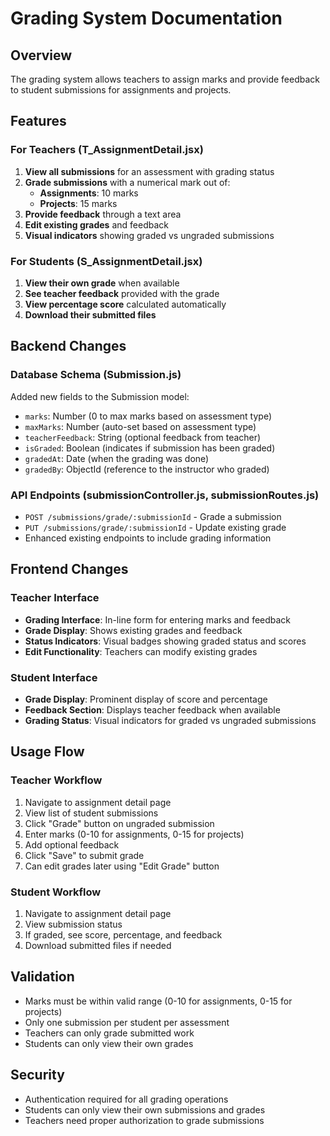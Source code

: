 # Grading System Documentation

## Overview
The grading system allows teachers to assign marks and provide feedback to student submissions for assignments and projects.

## Features

### For Teachers (T_AssignmentDetail.jsx)
1. **View all submissions** for an assessment with grading status
2. **Grade submissions** with a numerical mark out of:
   - **Assignments**: 10 marks
   - **Projects**: 15 marks
3. **Provide feedback** through a text area
4. **Edit existing grades** and feedback
5. **Visual indicators** showing graded vs ungraded submissions

### For Students (S_AssignmentDetail.jsx)
1. **View their own grade** when available
2. **See teacher feedback** provided with the grade
3. **View percentage score** calculated automatically
4. **Download their submitted files**

## Backend Changes

### Database Schema (Submission.js)
Added new fields to the Submission model:
- `marks`: Number (0 to max marks based on assessment type)
- `maxMarks`: Number (auto-set based on assessment type)
- `teacherFeedback`: String (optional feedback from teacher)
- `isGraded`: Boolean (indicates if submission has been graded)
- `gradedAt`: Date (when the grading was done)
- `gradedBy`: ObjectId (reference to the instructor who graded)

### API Endpoints (submissionController.js, submissionRoutes.js)
- `POST /submissions/grade/:submissionId` - Grade a submission
- `PUT /submissions/grade/:submissionId` - Update existing grade
- Enhanced existing endpoints to include grading information

## Frontend Changes

### Teacher Interface
- **Grading Interface**: In-line form for entering marks and feedback
- **Grade Display**: Shows existing grades and feedback
- **Status Indicators**: Visual badges showing graded status and scores
- **Edit Functionality**: Teachers can modify existing grades

### Student Interface  
- **Grade Display**: Prominent display of score and percentage
- **Feedback Section**: Displays teacher feedback when available
- **Grading Status**: Visual indicators for graded vs ungraded submissions

## Usage Flow

### Teacher Workflow
1. Navigate to assignment detail page
2. View list of student submissions
3. Click "Grade" button on ungraded submission
4. Enter marks (0-10 for assignments, 0-15 for projects)
5. Add optional feedback
6. Click "Save" to submit grade
7. Can edit grades later using "Edit Grade" button

### Student Workflow
1. Navigate to assignment detail page
2. View submission status
3. If graded, see score, percentage, and feedback
4. Download submitted files if needed

## Validation
- Marks must be within valid range (0-10 for assignments, 0-15 for projects)
- Only one submission per student per assessment
- Teachers can only grade submitted work
- Students can only view their own grades

## Security
- Authentication required for all grading operations
- Students can only view their own submissions and grades
- Teachers need proper authorization to grade submissions

